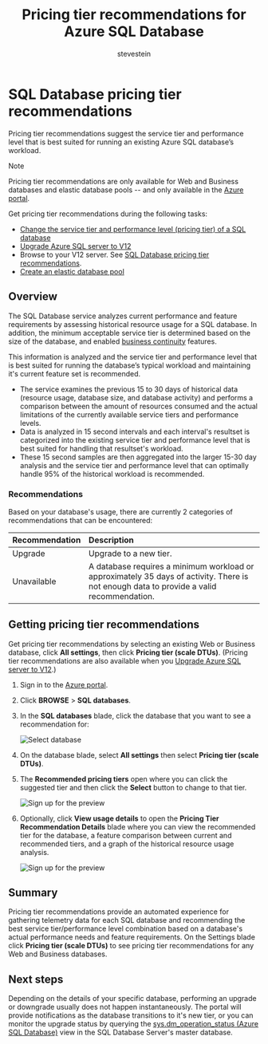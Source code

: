 ﻿---
title: Pricing tier recommendations for Azure SQL Database
description: When changing pricing tiers in the Azure portal, pricing tier recommendations are provided that recommend the tier that is best suited for running an existing Azure SQL Database’s workload. Pricing tiers describe the service tier and performance level of a SQL database.
services: sql-database
documentationcenter: ''
author: stevestein
manager: jhubbard
editor: monicar

ms.assetid: 265beec9-7478-4abd-9ab5-4094e2e75fe4
ms.service: sql-database
ms.devlang: na
ms.topic: article
ms.tgt_pltfrm: na
ms.workload: data-management
ms.date: 08/08/2016
ms.author: sstein

---
# SQL Database pricing tier recommendations
 Pricing tier recommendations suggest the service tier and performance level that is best suited for running an existing Azure SQL database’s workload.

> [!NOTE]
> Pricing tier recommendations are only available for Web and Business databases and elastic database pools -- and only available in the [Azure portal](https://portal.azure.com/).
>
>

Get pricing tier recommendations during the following tasks:

* [Change the service tier and performance level (pricing tier) of a SQL database](sql-database-scale-up.md)
* [Upgrade Azure SQL server to V12](sql-database-upgrade-server-portal.md)
* Browse to your V12 server. See [SQL Database pricing tier recommendations](sql-database-service-tier-advisor.md).
* [Create an elastic database pool](sql-database-elastic-pool.md#which-databases-go-in-a-pool)

## Overview
The SQL Database service analyzes current performance and feature requirements by assessing historical resource usage for a SQL database. In addition, the minimum acceptable service tier is determined based on the size of the database, and enabled [business continuity](sql-database-business-continuity.md) features.

This information is analyzed and the service tier and performance level that is best suited for running the database’s typical workload and maintaining it's current feature set is recommended.

* The service examines the previous 15 to 30 days of historical data (resource usage, database size, and database activity) and performs a comparison between the amount of resources consumed and the actual limitations of the currently available service tiers and performance levels.
* Data is analyzed in 15 second intervals and each interval's resultset is categorized into the existing service tier and performance level that is best suited for handling that resultset's workload.
* These 15 second samples are then aggregated into the larger 15-30 day analysis and the service tier and performance level that can optimally handle 95% of the historical workload is recommended.

### Recommendations
Based on your database's usage, there are currently 2 categories of recommendations that can be encountered:

| Recommendation | Description |
|:--- |:--- |
| Upgrade |Upgrade to a new tier. |
| Unavailable |A database requires a minimum workload or approximately 35 days of activity. There is not enough data to provide a valid recommendation. |

## Getting pricing tier recommendations
Get pricing tier recommendations by selecting an existing Web or Business database, click **All settings**, then click **Pricing tier (scale DTUs)**. (Pricing tier recommendations are also available when you [Upgrade Azure SQL server to V12](sql-database-upgrade-server-portal.md).)

1. Sign in to the [Azure portal](https://portal.azure.com/).
2. Click **BROWSE** > **SQL databases**.
3. In the **SQL databases** blade, click the database that you want to see a recommendation for:

    ![Select database][1]
4. On the database blade, select **All settings** then select **Pricing tier (scale DTUs)**.
5. The **Recommended pricing tiers** open where you can click the suggested tier and then click the **Select** button to change to that tier.

    ![Sign up for the preview][4]
6. Optionally, click **View usage details** to open the **Pricing Tier Recommendation Details** blade where you can view the recommended tier for the database, a feature comparison between current and recommended tiers, and a graph of the  historical resource usage analysis.

    ![Sign up for the preview][5]

## Summary
Pricing tier recommendations provide an automated experience for gathering telemetry data for each SQL database and recommending the best service tier/performance level combination based on a database's actual performance needs and feature requirements. On the Settings blade click **Pricing tier (scale DTUs)** to see pricing tier recommendations for any Web and Business databases.

## Next steps
Depending on the details of your specific database, performing an upgrade or downgrade usually does not happen instantaneously. The portal will provide notifications as the database transitions to it's new tier, or you can monitor the upgrade status by querying the [sys.dm_operation_status (Azure SQL Database)](https://msdn.microsoft.com/library/dn270022.aspx) view in the SQL Database Server's master database.

<!--Image references-->
[1]: ./media/sql-database-service-tier-advisor/select-database.png
[4]: ./media/sql-database-service-tier-advisor/choose-pricing-tier.png
[5]: ./media/sql-database-service-tier-advisor/usage-details.png
